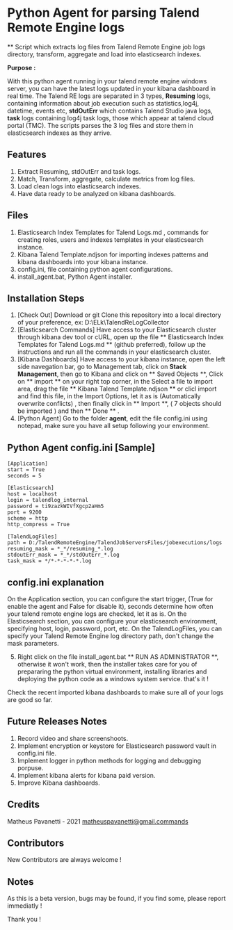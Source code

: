 # Python Agent for parsing Talend Remote Engine logs
** Script which extracts log files from Talend Remote Engine job logs directory, transform, aggregate and load into elasticsearch indexes.

**Purpose :**

With this python agent running in your talend remote engine windows server, you can have the latest logs updated in your kibana dashboard in real time.
The Talend RE logs are separated in 3 types, **Resuming** logs, containing information about job execution such as statistics,log4j, datetime, events etc, **stdOutErr** which contains Talend Studio java logs, **task** logs containing log4j task logs, those which appear at talend cloud portal (TMC).
The scripts parses the 3 log files and store them in elasticsearch indexes as they arrive.

## Features
1. Extract Resuming, stdOutErr and task logs.
2. Match, Transform, aggregate, calculate metrics from log files.
3. Load clean logs into elasticsearch indexes.
4. Have data ready to be analyzed on kibana dashboards.

## Files
1. Elasticsearch Index Templates for Talend Logs.md , commands for creating roles, users and indexes templates in your elasticsearch instance.
2. Kibana Talend Template.ndjson for importing indexes patterns and kibana dashboards into your kibana instance.
3. config.ini, file containing python agent configurations.
4. install_agent.bat, Python Agent installer.

## Installation Steps
1. [Check Out] Download or git Clone this repository into a local directory of your preference, ex: D:\ELk\TalendReLogCollector 
2. [Elasticsearch Commands] Have access to your Elasticsearch cluster through kibana dev tool or cURL, open up the file ** Elasticsearch Index Templates for Talend Logs.md ** (github preferred), follow up the instructions and run all the commands in your elasticsearch cluster.
3. [Kibana Dashboards] Have access to your kibana instance, open the left side navegation bar, go to Management tab, click on **Stack Management**, then go to Kibana and click on ** Saved Objects **, Click on ** import ** on your right top corner, in the Select a file to import area, drag the file ** Kibana Talend Template.ndjson ** or clicl import and find this file, in the Import Options, let it as is (Automatically overwrite conflicts) , then finally click in ** Import **, ( 7 objects should be imported ) and then ** Done ** .
4. [Python Agent] Go to the folder **agent**, edit the file config.ini using notepad, make sure you have all setup following your environment.

## Python Agent config.ini [Sample]
```
[Application]
start = True
seconds = 5

[Elasticsearch]
host = localhost
login = talendlog_internal
password = ti9zazkWIVfXgcp2aHm5
port = 9200
scheme = http
http_compress = True

[TalendLogFiles]
path = D:/TalendRemoteEngine/TalendJobServersFiles/jobexecutions/logs
resuming_mask = *_*/resuming_*.log
stdoutErr_mask = *_*/stdOutErr_*.log
task_mask = */*-*-*-*-*.log
```
## config.ini explanation
On the Application section, you can configure the start trigger, (True for enable the agent and False for disable it), seconds determine how often your talend remote engine logs are checked, let it as is.
On the Elasticsearch section, you can configure your elasticsearch environment, specifying host, login, password, port, etc.
On the TalendLogFiles, you can specify your Talend Remote Engine log directory path, don't change the mask parameters.

5. Right click on the file install_agent.bat ** RUN AS ADMINISTRATOR **, otherwise it won't work, then the installer takes care for you of prepararing the python virtual environment, installing libraries and deploying the python code as a windows system service. that's it !

Check the recent imported kibana dashboards to make sure all of your logs are good so far.

## Future Releases Notes
1. Record video and share screenshoots.
2. Implement encryption or keystore for Elasticsearch password vault in config.ini file.
3. Implement logger in python methods for logging and debugging porpuse.
4. Implement kibana alerts for kibana paid version.
5. Improve Kibana dashboards.

## Credits
Matheus Pavanetti - 2021
matheuspavanetti@gmail.commands

## Contributors
New Contributors are always welcome !

## Notes
As this is a beta version, bugs may be found, if you find some, please report immediatly !

Thank you !

